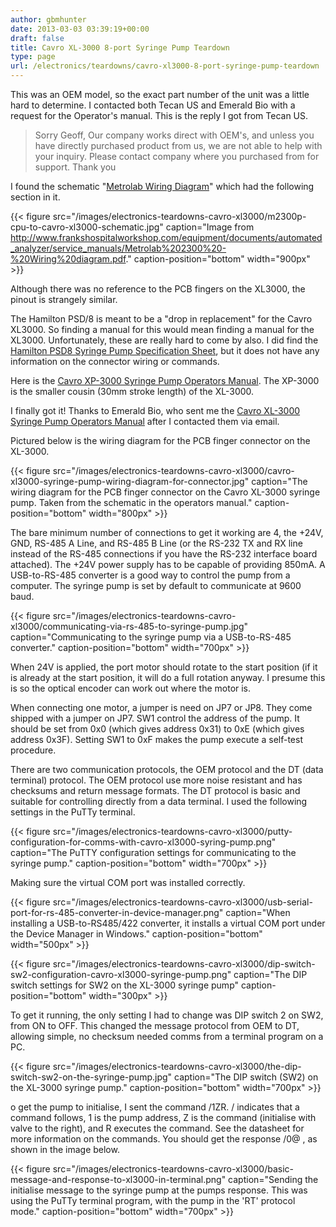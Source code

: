```yaml
---
author: gbmhunter
date: 2013-03-03 03:39:19+00:00
draft: false
title: Cavro XL-3000 8-port Syringe Pump Teardown
type: page
url: /electronics/teardowns/cavro-xl3000-8-port-syringe-pump-teardown
---
```


This was an OEM model, so the exact part number of the unit was a little hard to determine. I contacted both Tecan US and Emerald Bio with a request for the Operator's manual. This is the reply I got from Tecan US.




<blockquote>Sorry Geoff, Our company works direct with OEM's, and unless you have directly purchased product from us, we are not able to help with your inquiry. Please contact company where you purchased from for support. Thank you</blockquote>




I found the schematic "[Metrolab Wiring Diagram](http://www.frankshospitalworkshop.com/equipment/documents/automated_analyzer/service_manuals/Metrolab%202300%20-%20Wiring%20diagram.pdf)" which had the following section in it.




{{< figure src="/images/electronics-teardowns-cavro-xl3000/m2300p-cpu-to-cavro-xl3000-schematic.jpg" caption="Image from http://www.frankshospitalworkshop.com/equipment/documents/automated_analyzer/service_manuals/Metrolab%202300%20-%20Wiring%20diagram.pdf." caption-position="bottom" width="900px" >}}




Although there was no reference to the PCB fingers on the XL3000, the pinout is strangely similar.




The Hamilton PSD/8 is meant to be a "drop in replacement" for the Cavro XL3000. So finding a manual for this would mean finding a manual for the XL3000. Unfortunately, these are really hard to come by also. I did find the [Hamilton PSD8 Syringe Pump Specification Sheet](/images/2013/03/hamilton-psd8-syringe-pump-spec-sheet.pdf), but it does not have any information on the connector wiring or commands.




Here is the [Cavro XP-3000 Syringe Pump Operators Manual](/images/2013/03/cavro-xp-3000-syringe-pump-operators-manual.pdf). The XP-3000 is the smaller cousin (30mm stroke length) of the XL-3000.




I finally got it! Thanks to Emerald Bio, who sent me the [Cavro XL-3000 Syringe Pump Operators Manual](/images/2013/03/cavro-xl-3000-syringe-pump-operators-manual.pdf) after I contacted them via email.




Pictured below is the wiring diagram for the PCB finger connector on the XL-3000.




{{< figure src="/images/electronics-teardowns-cavro-xl3000/cavro-xl3000-syringe-pump-wiring-diagram-for-connector.jpg" caption="The wiring diagram for the PCB finger connector on the Cavro XL-3000 syringe pump. Taken from the schematic in the operators manual." caption-position="bottom" width="800px" >}}




The bare minimum number of connections to get it working are 4, the +24V, GND, RS-485 A Line, and RS-485 B Line (or the RS-232 TX and RX line instead of the RS-485 connections if you have the RS-232 interface board attached). The +24V power supply has to be capable of providing 850mA. A USB-to-RS-485 converter is a good way to control the pump from a computer. The syringe pump is set by default to communicate at 9600 baud.




{{< figure src="/images/electronics-teardowns-cavro-xl3000/communicating-via-rs-485-to-syringe-pump.jpg" caption="Communicating to the syringe pump via a USB-to-RS-485 converter." caption-position="bottom" width="700px" >}}




When 24V is applied, the port motor should rotate to the start position (if it is already at the start position, it will do a full rotation anyway. I presume this is so the optical encoder can work out where the motor is.




When connecting one motor, a jumper is need on JP7 or JP8. They come shipped with a jumper on JP7. SW1 control the address of the pump. It should be set from 0x0 (which gives address 0x31) to 0xE (which gives address 0x3F). Setting SW1 to 0xF makes the pump execute a self-test procedure.




There are two communication protocols, the OEM protocol and the DT (data terminal) protocol. The OEM protocol use more noise resistant and has checksums and return message formats. The DT protocol is basic and suitable for controlling directly from a data terminal. I used the following settings in the PuTTy terminal.




{{< figure src="/images/electronics-teardowns-cavro-xl3000/putty-configuration-for-comms-with-cavro-xl3000-syring-pump.png" caption="The PuTTY configuration settings for communicating to the syringe pump." caption-position="bottom" width="700px" >}}




Making sure the virtual COM port was installed correctly.




{{< figure src="/images/electronics-teardowns-cavro-xl3000/usb-serial-port-for-rs-485-converter-in-device-manager.png" caption="When installing a USB-to-RS485/422 converter, it installs a virtual COM port under the Device Manager in Windows." caption-position="bottom" width="500px" >}}




{{< figure src="/images/electronics-teardowns-cavro-xl3000/dip-switch-sw2-configuration-cavro-xl3000-syringe-pump.png" caption="The DIP switch settings for SW2 on the XL-3000 syringe pump" caption-position="bottom" width="300px" >}}




To get it running, the only setting I had to change was DIP switch 2 on SW2, from ON to OFF. This changed the message protocol from OEM to DT, allowing simple, no checksum needed comms from a terminal program on a PC.




{{< figure src="/images/electronics-teardowns-cavro-xl3000/the-dip-switch-sw2-on-the-syringe-pump.jpg" caption="The DIP switch (SW2) on the XL-3000 syringe pump." caption-position="bottom" width="700px" >}}




o get the pump to initialise, I sent the command /1ZR. / indicates that a command follows, 1 is the pump address, Z is the command (initialise with valve to the right), and R executes the command. See the datasheet for more information on the commands. You should get the response /0@ , as shown in the image below.




{{< figure src="/images/electronics-teardowns-cavro-xl3000/basic-message-and-response-to-xl3000-in-terminal.png" caption="Sending the initialise message to the syringe pump at the pumps response. This was using the PuTTy terminal program, with the pump in the 'RT' protocol mode." caption-position="bottom" width="700px" >}}
